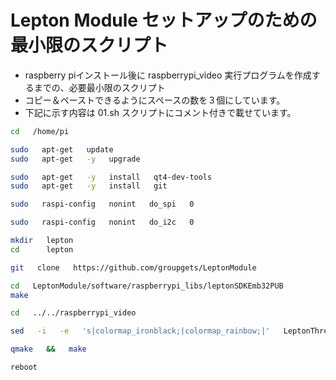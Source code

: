 # Lepton Module セットアップのための最小限のスクリプト

- raspberry piインストール後に raspberrypi_video 実行プログラムを作成するまでの、必要最小限のスクリプト
- コピー＆ペーストできるようにスペースの数を３個にしています。
- 下記に示す内容は 01.sh スクリプトにコメント付きで載せています。

~~~bash
cd   /home/pi

sudo   apt-get   update
sudo   apt-get   -y   upgrade

sudo   apt-get   -y   install   qt4-dev-tools
sudo   apt-get   -y   install   git

sudo   raspi-config   nonint   do_spi   0

sudo   raspi-config   nonint   do_i2c   0

mkdir   lepton
cd      lepton

git   clone   https://github.com/groupgets/LeptonModule

cd   LeptonModule/software/raspberrypi_libs/leptonSDKEmb32PUB
make

cd   ../../raspberrypi_video

sed   -i   -e   's|colormap_ironblack;|colormap_rainbow;|'   LeptonThread.cpp

qmake   &&   make

reboot

~~~
